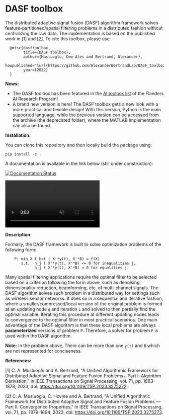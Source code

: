 # DASF toolbox

The distributed adaptive signal fusion (DASF) algorithm framework solves feature-partitioned/spatial filtering problems in a distributed fashion without centralizing the raw data. The implementation is based on the published work in [1] and [2]. To cite this toolbox, please use:

      @misc{dasftoolbox,
            title={DASF toolbox},
            author={Musluoglu, Cem Ates and Bertrand, Alexander},
            howpublished="\url{https://github.com/AlexanderBertrandLab/DASF_toolbox}",
            year={2022}
      }

**News:**

- The DASF toolbox has been featured in the [AI toolbox list](https://www.flandersairesearch.be/en/research/list-of-toolboxes/dasf) of the Flanders AI Research Program! 
- A brand new version is here! The DASF toolbox gets a new look with a more practical and flexible design! With this version, Python is the main supported language, while the previous version can be accessed from the archive (the deprecated folder), where the MATLAB implementation can also be found.

**Installation:**

You can clone this repository and then locally build the package using:

`pip install -e .`

A documentation is available in the link below (still under construction):

[![Documentation Status](https://readthedocs.org/projects/dasf-toolbox/badge/?version=latest)](https://dasf-toolbox.readthedocs.io/en/latest/)

<video src="assets/dasf_video.mp4" autoplay loop muted playsinline></video>

**Description:**

Formally, the DASF framework is built to solve optimization problems of the following form:

        P: min_X f_hat ( X'*y(t), X'*B) = f(X)
           s.t.  h_j ( X'*y(t), X'*B) <= 0 for inequalities j,
                 h_j ( X'*y(t), X'*B) = 0 for equalities j.

Many spatial filtering applications require the optimal filter to be selected based on a criterion following the form above, such as denoising, dimensionality reduction, beamforming, etc. of multi-channel signals. The DASF algorithm solves such problem in a distributed way for settings such as wireless sensor networks. It does so in a sequential and iterative fashion, where a smaller/compressed/local version of the original problem is formed at an updating node `q` and iteration `i` and solved to then partially find the optimal variable. Iterating this procedure at different updating nodes leads to convergence to the optimal filter in most practical scenarios. One main advantage of the DASF algorithm is that these local problems are always **parameterized** versions of problem `P`. Therefore, a solver for problem `P` is used within the DASF algorithm.

**Note:** In the problem above, There can be more than one `y(t)` and `B` which are not represented for conciseness.



**References:**

[1] C. A. Musluoglu and A. Bertrand, "A Unified Algorithmic Framework for Distributed Adaptive Signal and Feature Fusion Problems—Part I: Algorithm Derivation," in IEEE Transactions on Signal Processing, vol. 71, pp. 1863-1878, 2023, doi: https://doi.org/10.1109/TSP.2023.3275272.

[2] C. A. Musluoglu, C. Hovine and A. Bertrand, "A Unified Algorithmic Framework for Distributed Adaptive Signal and Feature Fusion Problems — Part II: Convergence Properties," in IEEE Transactions on Signal Processing, vol. 71, pp. 1879-1894, 2023, doi: https://doi.org/10.1109/TSP.2023.3275273.